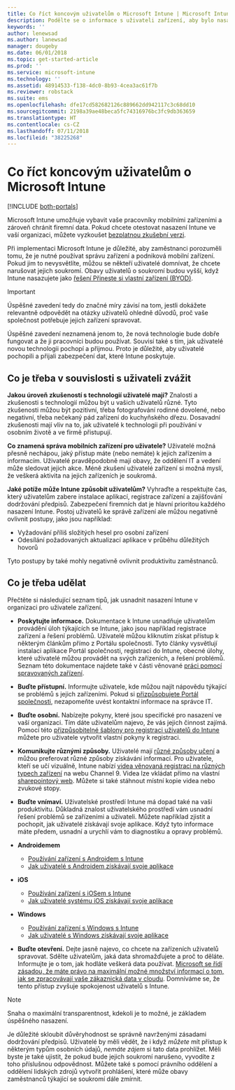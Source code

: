 ```yaml
---
title: Co říct koncovým uživatelům o Microsoft Intune | Microsoft Intune
description: Podělte se o informace s uživateli zařízení, aby bylo nasazení Intune úspěšné.
keywords: ''
author: lenewsad
ms.author: lanewsad
manager: dougeby
ms.date: 06/01/2018
ms.topic: get-started-article
ms.prod: ''
ms.service: microsoft-intune
ms.technology: ''
ms.assetid: 48914533-f138-4dc0-8b93-4cea3ac61f7b
ms.reviewer: robstack
ms.suite: ems
ms.openlocfilehash: dfe17cd582682126c889662dd942117c3c68dd10
ms.sourcegitcommit: 2198a39ae48beca5fc74316976bc3fc9db363659
ms.translationtype: HT
ms.contentlocale: cs-CZ
ms.lasthandoff: 07/11/2018
ms.locfileid: "38225268"
---
```

# <a name="how-to-educate-your-end-users-about-microsoft-intune"></a>Co říct koncovým uživatelům o Microsoft Intune

[!INCLUDE [both-portals](./includes/note-for-both-portals.md)]

Microsoft Intune umožňuje vybavit vaše pracovníky mobilními zařízeními a zároveň chránit firemní data. Pokud chcete otestovat nasazení Intune ve vaší organizaci, můžete vyzkoušet [bezplatnou zkušební verzi](app-sdk.md).

Při implementaci Microsoft Intune je důležité, aby zaměstnanci porozuměli tomu, že je nutné používat správu zařízení a podniková mobilní zařízení. Pokud jim to nevysvětlíte, můžou se někteří uživatelé domnívat, že chcete narušovat jejich soukromí. Obavy uživatelů o soukromí budou vyšší, když Intune nasazujete jako [řešení Přineste si vlastní zařízení (BYOD)](/enterprise-mobility-security/solutions/byod-design-considerations-guide).

> [!Important]
> Úspěšné zavedení tedy do značné míry závisí na tom, jestli dokážete relevantně odpovědět na otázky uživatelů ohledně důvodů, proč vaše společnost potřebuje jejich zařízení spravovat.

Úspěšné zavedení neznamená jenom to, že nová technologie bude dobře fungovat a že ji pracovníci budou používat. Souvisí také s tím, jak uživatelé novou technologii pochopí a přijmou. Proto je důležité, aby uživatelé pochopili a přijali zabezpečení dat, které Intune poskytuje. 

## <a name="things-to-consider-about-your-users"></a>Co je třeba v souvislosti s uživateli zvážit

__Jakou úroveň zkušeností s technologií uživatelé mají?__ Znalosti a zkušenosti s technologií můžou být u vašich uživatelů různé. Tyto zkušenosti můžou být pozitivní, třeba fotografování rodinné dovolené, nebo negativní, třeba nečekaný pád zařízení do kuchyňského dřezu. Dosavadní zkušenosti mají vliv na to, jak uživatelé k technologii při používání v osobním životě a ve firmě přistupují.

__Co znamená správa mobilních zařízení pro uživatele?__ Uživatelé možná přesně nechápou, jaký přístup máte (nebo nemáte) k jejich zařízením a informacím. Uživatelé pravděpodobně mají obavy, že oddělení IT a vedení může sledovat jejich akce. Méně zkušení uživatelé zařízení si možná myslí, že veškerá aktivita na jejich zařízeních je soukromá. 

__Jaké potíže může Intune způsobit uživatelům?__  Vyhraďte a respektujte čas, který uživatelům zabere instalace aplikací, registrace zařízení a zajišťování dodržování předpisů. Zabezpečení firemních dat je hlavní prioritou každého nasazení Intune. Postoj uživatelů ke správě zařízení ale můžou negativně ovlivnit postupy, jako jsou například:  
* Vyžadování příliš složitých hesel pro osobní zařízení
* Odesílání požadovaných aktualizací aplikace v průběhu důležitých hovorů  

Tyto postupy by také mohly negativně ovlivnit produktivitu zaměstnanců. 

## <a name="things-you-should-do"></a>Co je třeba udělat

Přečtěte si následující seznam tipů, jak usnadnit nasazení Intune v organizaci pro uživatele zařízení.

* __Poskytujte informace.__ Dokumentace k Intune usnadňuje uživatelům provádění úloh týkajících se Intune, jako jsou například registrace zařízení a řešení problémů. Uživatelé můžou kliknutím získat přístup k některým článkům přímo z Portálu společnosti. Tyto články vysvětlují instalaci aplikace Portál společnosti, registraci do Intune, obecné úlohy, které uživatelé můžou provádět na svých zařízeních, a řešení problémů. Seznam této dokumentace najdete také v části věnované [práci pomocí spravovaných zařízení](/intune-user-help/use-managed-devices-to-get-work-done).

* __Buďte přístupní.__ Informujte uživatele, kde můžou najít nápovědu týkající se problémů s jejich zařízeními. Pokud si [přizpůsobujete Portál společnosti](company-portal-customize.md), nezapomeňte uvést kontaktní informace na správce IT.

* __Buďte osobní.__ Nabízejte pokyny, které jsou specifické pro nasazení ve vaší organizaci. Tím dáte uživatelům najevo, že vás jejich činnost zajímá. Pomocí této [přizpůsobitelné šablony pro registraci uživatelů do Intune](https://gallery.technet.microsoft.com/office/Intune-End-User-Enrollment-3a0c9b0c) můžete pro uživatele vytvořit vlastní pokyny k registraci.

* __Komunikujte různými způsoby.__ Uživatelé mají [různé způsoby učení](https://www.umassd.edu/dss/resources/facultystaff/howtoteachandaccommodate/howtoaccommodatedifferentlearningstyles/) a můžou preferovat různé způsoby získávání informací. Pro uživatele, kteří se učí vizuálně, Intune nabízí [videa věnovaná registraci na různých typech zařízení](https://channel9.msdn.com/Series/IntuneEnrollment) na webu Channel 9. Videa lze vkládat přímo na vlastní [sharepointový web](https://support.office.com/article/Embed-a-video-from-Office-365-Video-59e19984-c34e-4be8-889b-f6fa93910581). Můžete si také stáhnout místní kopie videa nebo zvukové stopy.

* __Buďte vnímaví.__ Uživatelské prostředí Intune má dopad také na vaši produktivitu. Důkladná znalost uživatelského prostředí vám usnadní řešení problémů se zařízeními a uživateli. Můžete například zjistit a pochopit, jak uživatelé získávají svoje aplikace. Když tyto informace máte předem, usnadní a urychlí vám to diagnostiku a opravy problémů.

* **Androidemem**
  * [Používání zařízení s Androidem s Intune](/intune-user-help/using-your-android-device-with-intune)
  * [Jak uživatelé s Androidem získávají svoje aplikace](end-user-apps-android.md)

* **iOS**
  * [Používání zařízení s iOSem s Intune](/intune-user-help/using-your-ios-device-with-intune)
  * [Jak uživatelé systému iOS získávají svoje aplikace](end-user-apps-ios.md)

* **Windows**
  * [Používání zařízení s Windows s Intune](/intune-user-help/using-your-windows-device-with-intune)
  * [Jak uživatelé s Windows získávají svoje aplikace](end-user-apps-windows.md)

* __Buďte otevření.__ Dejte jasně najevo, co chcete na zařízeních uživatelů spravovat. Sdělte uživatelům, jaká data shromažďujete a proč to děláte. Informujte je o tom, jak hodláte veškerá data používat. [Microsoft se řídí zásadou, že máte právo na maximální možné množství informací o tom, jak se zpracovávají vaše zákaznická data v cloudu](https://www.microsoft.com/trustcenter/about/transparency). Domníváme se, že tento přístup zvyšuje spokojenost uživatelů s Intune.

>[!Note]
> Snaha o maximální transparentnost, kdekoli je to možné, je základem úspěšného nasazení.

Je důležité skloubit důvěryhodnost se správně navrženými zásadami dodržování předpisů. Uživatelé by měli vědět, že i když *můžete* mít přístup k některým typům osobních údajů, *nemáte zájem* si tato data prohlížet. Měli byste je také ujistit, že pokud bude jejich soukromí narušeno, vyvodíte z toho příslušnou odpovědnost. Můžete také s pomocí právního oddělení a oddělení lidských zdrojů vytvořit prohlášení, které může obavy zaměstnanců týkající se soukromí dále zmírnit.
